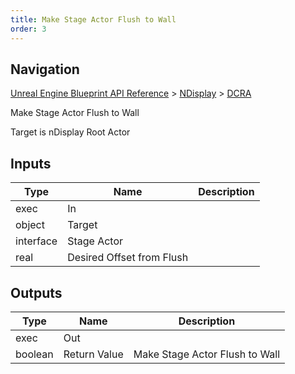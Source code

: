 ```yaml
---
title: Make Stage Actor Flush to Wall
order: 3
---
```

## Navigation

[Unreal Engine Blueprint API Reference](https://dev.epicgames.com/documentation/en-us/unreal-engine/BlueprintAPI) > [NDisplay](https://dev.epicgames.com/documentation/en-us/unreal-engine/BlueprintAPI/NDisplay) > [DCRA](https://dev.epicgames.com/documentation/en-us/unreal-engine/BlueprintAPI/NDisplay/DCRA)

Make Stage Actor Flush to Wall

Target is nDisplay Root Actor

## Inputs

| Type | Name | Description |
| --- | --- | --- |
| exec | In |  |
| object | Target |  |
| interface | Stage Actor |  |
| real | Desired Offset from Flush |  |

## Outputs

| Type | Name | Description |
| --- | --- | --- |
| exec | Out |  |
| boolean | Return Value | Make Stage Actor Flush to Wall |
